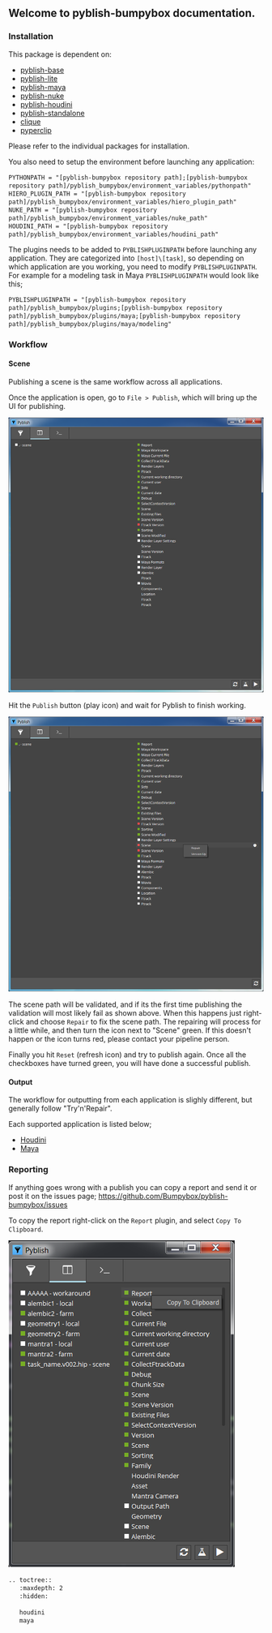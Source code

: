 ## Welcome to pyblish-bumpybox documentation.

### Installation

This package is dependent on:

- [pyblish-base](https://github.com/pyblish/pyblish-base)
- [pyblish-lite](https://github.com/pyblish/pyblish-lite)
- [pyblish-maya](https://github.com/pyblish/pyblish-maya)
- [pyblish-nuke](https://github.com/pyblish/pyblish-nuke)
- [pyblish-houdini](https://github.com/pyblish/pyblish-houdini)
- [pyblish-standalone](https://github.com/pyblish/pyblish-standalone)
- [clique](https://gitlab.com/4degrees/clique)
- [pyperclip](https://github.com/asweigart/pyperclip)

Please refer to the individual packages for installation.

You also need to setup the environment before launching any application:

```
PYTHONPATH = "[pyblish-bumpybox repository path];[pyblish-bumpybox repository path]/pyblish_bumpybox/environment_variables/pythonpath"
HIERO_PLUGIN_PATH = "[pyblish-bumpybox repository path]/pyblish_bumpybox/environment_variables/hiero_plugin_path"
NUKE_PATH = "[pyblish-bumpybox repository path]/pyblish_bumpybox/environment_variables/nuke_path"
HOUDINI_PATH = "[pyblish-bumpybox repository path]/pyblish_bumpybox/environment_variables/houdini_path"
```

The plugins needs to be added to ```PYBLISHPLUGINPATH``` before launching any application. They are categorized into ```[host]\[task]```, so depending on which application are you working, you need to modify ```PYBLISHPLUGINPATH```. For example for a modeling task in Maya ```PYBLISHPLUGINPATH``` would look like this;

```
PYBLISHPLUGINPATH = "[pyblish-bumpybox repository path]/pyblish_bumpybox/plugins;[pyblish-bumpybox repository path]/pyblish_bumpybox/plugins/maya;[pyblish-bumpybox repository path]/pyblish_bumpybox/plugins/maya/modeling"
```

### Workflow

#### Scene

Publishing a scene is the same workflow across all applications.

Once the application is open, go to ```File > Publish```, which will bring up the UI for publishing.

![pyblish_ui](pyblish_ui.png "Pyblish UI screengrab")

Hit the ```Publish``` button (play icon) and wait for Pyblish to finish working.

![pyblish_finished](pyblish_finished.png "Pyblish UI screengrab")

The scene path will be validated, and if its the first time publishing the validation will most likely fail as shown above. When this happens just right-click and choose ```Repair``` to fix the scene path. The repairing will process for a little while, and then turn the icon next to "Scene" green. If this doesn't happen or the icon turns red, please contact your pipeline person.

Finally you hit ```Reset``` (refresh icon) and try to publish again. Once all the checkboxes have turned green, you will have done a successful publish.

#### Output

The workflow for outputting from each application is slighly different, but generally follow "Try'n'Repair".

Each supported application is listed below;

- [Houdini](houdini.md)
- [Maya](maya.md)

### Reporting

If anything goes wrong with a publish you can copy a report and send it or post it on the issues page; https://github.com/Bumpybox/pyblish-bumpybox/issues

To copy the report right-click on the ```Report``` plugin, and select ```Copy To Clipboard```.

![report](report.png "Report screengrab")

```eval_rst
.. toctree::
   :maxdepth: 2
   :hidden:

   houdini
   maya
```
